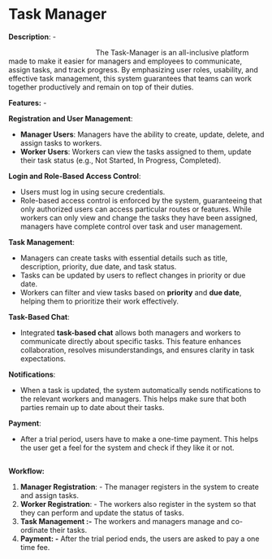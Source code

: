 # Task Manager

**Description**: -

`                        `The Task-Manager is an all-inclusive platform made to make it easier for managers and employees to communicate, assign tasks, and track progress. By emphasizing user roles, usability, and effective task management, this system guarantees that teams can work together productively and remain on top of their duties.

**Features:** -

**Registration and User Management**:

- **Manager Users**: Managers have the ability to create, update, delete, and assign tasks to workers.
- **Worker Users**: Workers can view the tasks assigned to them, update their task status (e.g., Not Started, In Progress, Completed).

**Login and Role-Based Access Control**:

- Users must log in using secure credentials.
- Role-based access control is enforced by the system, guaranteeing that only authorized users can access particular routes or features. While workers can only view and change the tasks they have been assigned, managers have complete control over task and user management.

**Task Management**:

- Managers can create tasks with essential details such as title, description, priority, due date, and task status.
- Tasks can be updated by users to reflect changes in priority or due date.
- Workers can filter and view tasks based on **priority** and **due date**, helping them to prioritize their work effectively.

**Task-Based Chat**:

- Integrated **task-based chat** allows both managers and workers to communicate directly about specific tasks. This feature enhances collaboration, resolves misunderstandings, and ensures clarity in task expectations.

**Notifications**:

- When a task is updated, the system automatically sends notifications to the relevant workers and managers. This helps make sure that both parties remain up to date about their tasks.

**Payment**:

- After a trial period, users have to make a one-time payment. This helps the user get a feel for the system and check if they like it or not.

##

**Workflow:**

1. **Manager Registration**: - The manager registers in the system to create and assign tasks.
1. **Worker Registration**: - The workers also register in the system so that they can perform and update the status of tasks.
1. **Task Management :-** The workers and managers manage and co-ordinate their tasks.
1. **Payment: -** After the trial period ends, the users are asked to pay a one time fee.
